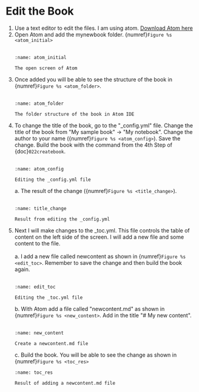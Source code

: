# Edit the Book

1. Use a text editor to edit the files. I am using atom. [Download Atom here](https://atom.io/)
2. Open Atom and add the mynewbook folder. {numref}`Figure %s <atom_initial>`
    <br/><br/>
    ```{figure} /_static/steps/atom_initial.png
    :name: atom_initial

    The open screen of Atom
    ```
3. Once added you will be able to see the structure of the book in {numref}`Figure %s <atom_folder>`.
    <br/><br/>
    ```{figure} /_static/steps/atom_folder.png
    :name: atom_folder

    The folder structure of the book in Atom IDE
    ```
4. To change the title of the book, go to the "_config.yml" file. Change the title of the book from "My sample book" -> "My notebook". Change the author to your name ({numref}`Figure %s <atom_config>`). Save the change. Build the book with the command from the 4th Step of {doc}`022createbook`.
    <br/><br/>
    ```{figure} /_static/steps/atom_config.png
    :name: atom_config

    Editing the _config.yml file
    ```
    a. The result of the change ({numref}`Figure %s <title_change>`).
    <br/><br/>
    ```{figure} /_static/steps/browse_title_change.png
    :name: title_change

    Result from editing the _config.yml
    ```
5. Next I will make changes to the _toc.yml. This file controls the table of content on the left side of the screen. I will add a new file and some content to the file.
    <br/><br/>
    a. I add a new file called newcontent as shown in {numref}`Figure %s <edit_toc>`. Remember to save the change and then build the book again.
    <br/><br/>
    ```{figure} /_static/steps/edit_toc.png
    :name: edit_toc

    Editing the _toc.yml file
    ```
    b. With Atom add a file called "newcontent.md" as shown in {numref}`Figure %s <new_content>`. Add in the title "# My new content".
    <br/><br/>
    ```{figure} /_static/steps/new_content.png
    :name: new_content

    Create a newcontent.md file
    ```
    c. Build the book. You will be able to see the change as shown in {numref}`Figure %s <toc_res>`
    ```{figure} /_static/steps/toc_res.png
    :name: toc_res

    Result of adding a newcontent.md file
    ```

